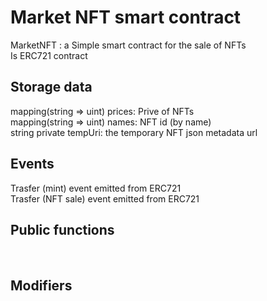 # Market NFT smart contract
MarketNFT : a Simple smart contract for the sale of NFTs<br>
Is ERC721 contract


## Storage data
mapping(string => uint) prices: Prive of NFTs <br>
mapping(string => uint) names: NFT id (by name)<br>
string private tempUri: the temporary NFT json metadata url<br>


## Events
Trasfer (mint) event emitted from ERC721<br>
Trasfer (NFT sale) event emitted from ERC721<br>


## Public functions<br>



<br>

## Modifiers<br>

